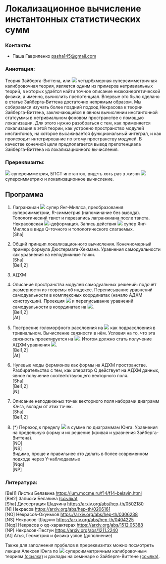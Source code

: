 # Локализационное вычисление инстантонных статистических сумм

### Контакты:
* Паша Гавриленко <pasha145@gmail.com>

### Аннотация:
Теория Зайберга-Виттена, или <img src="https://render.githubusercontent.com/render/math?math=\mathcal N=2"> четырёхмерная суперсимметричная калибровочная теория, является одним из примеров нетривиальных теорий, в которых удаётся найти точное описание низкоэнергетической физики, а именно, вычислить препотенциал. Впервые это было сделано в статье Зайберга-Виттена достаточно непрямым образом. Мы собираемся изучать более поздний подход Некрасова к теории Зайберга-Виттена, заключающийся в явном вычислении инстантонной статсуммы в нетривиальном фоновом пространстве с помощью локализации. Для этого нужно разобраться с тем, как применяется локализация в этой теории, как устроено пространство модулей инстантонов, на которое высаживается функциональный интеграл, и как происходит интегрирование по этому пространству модулей. В качестве конечной цели предполагается вывод препотенциала Зайберга-Виттена из локализационного вычисления.

### Пререквизиты:
<img src="https://render.githubusercontent.com/render/math?math=\mathcal N=1"> суперсимметрия, БПСТ инстантон, видеть хоть раз в жизни <img src="https://render.githubusercontent.com/render/math?math=\mathcal N=2"> суперсимметрию и локализационное вычисление.

## Программа

1. Лагранжиан <img src="https://render.githubusercontent.com/render/math?math=\mathcal N=2"> супер Янг-Миллса, преобразования суперсимметрии, R-симметрия (напоминание без вывода). Топологический твист и перезапись лагранжиана после твиста. Некрасовская <img src="https://render.githubusercontent.com/render/math?math=\epsilon">-деформация. Запись действия <img src="https://render.githubusercontent.com/render/math?math=\mathcal N=2"> супер Янг-Миллса в виде Q-точного и топологического слагаемых.  
[Sha]


2. Общий принцип локализационного вычисления. Конечномерный пример: формула Дюстермата-Хекмана. Уравнения самодуальности как уравнения на неподвижные точки.  
[Sha]  
[Bel1,2]


3. АДХМ

  1. Описание пространства модулей самодуальных решений: подсчёт размерности из теоремы об индексе. Переписывание уравнений самодуальности в комплексных координатах (начало АДХМ конструкции). Проекция <img src="https://render.githubusercontent.com/render/math?math=\mathbb{C}^3\to S^4"> и переписывание уравнений самодуальности в координатах на <img src="https://render.githubusercontent.com/render/math?math=\mathbb{C}^3">.  
[Bel1,2]  
[At]


  2. Построение голоморфного расслоения на <img src="https://render.githubusercontent.com/render/math?math=\mathbb{C}^3"> как подрасслоения в тривиальном. Вычисление связности в нём. Условия на то, что эта связность проектируется на <img src="https://render.githubusercontent.com/render/math?math=S^4">. Итогом должно стать получение АДХМ уравнения <img src="https://render.githubusercontent.com/render/math?math=[B_1,B_2]%2B IJ=0">.  
[Bel1,2]  
[At]


4. Нулевые моды фермионов как формы на АДХМ пространстве. Разбирательство с тем, как оператор Q действует на АДХМ данных, явное получение соответствующего векторного поля.  
[Sha]  
[Bel1,2]  
[N]


5. Описание неподвижных точек векторного поля наборами диаграмм Юнга, вклады от этих точек.  
[Sha]  
[Bel1,2]  


6. (*) Переход к пределу <img src="https://render.githubusercontent.com/render/math?math=\epsilon_{1,2}\to 0"> в сумме по диаграммам Юнга. Уравнения на предельную форму и их решение (кривая и уравнения Зайберга-Виттена).  
[NO]  
[NS]  
Видимо, проще и правильнее это делать в более современном подходе через Y-наблюдаемые  
[Nqq]  
[NP]

### Литература:
[Bel1] Листки Белавина <https://ium.mccme.ru/f14/f14-belavin.html>  
[Bel2] Записки Белавина [(ссылка)](https://drive.google.com/open?id=1Jp3DTpXyQrFtkJeU1ib4MCDUaadbgwYi)  
[Sha] Диссертация Шадчина <https://arxiv.org/abs/hep-th/0502180>  
[N] Некрасов <https://arxiv.org/abs/hep-th/0206161>  
[NO] Некрасов-Окуньков <https://arxiv.org/abs/hep-th/0306238>  
[NS] Некрасов-Шадчин <https://arxiv.org/abs/hep-th/0404225>  
[Nqq] Некрасов о qq-характерах <https://arxiv.org/abs/1512.05388>  
[NP] Некрасов-Пестун <https://arxiv.org/abs/1211.2240>  
[At] Атья, Геометрия и физика узлов (дополнение)

Также для заполнения пробелов в пререквизитах можно посмотреть лекции Алексея Юнга по <img src="https://render.githubusercontent.com/render/math?math=\mathcal N=1"> суперсимметричным калибровочным теориям [(ссылка)](https://www.youtube.com/playlist?list=PLLGkFbxve671KnoxbIn8FfXG1nyZDzY3x)
и доклады на семинаре о Зайберге-Виттене [(ссылка)](https://www.youtube.com/playlist?list=PLLGkFbxve670pVFdePaO-Ab96mp_ioqOk).
